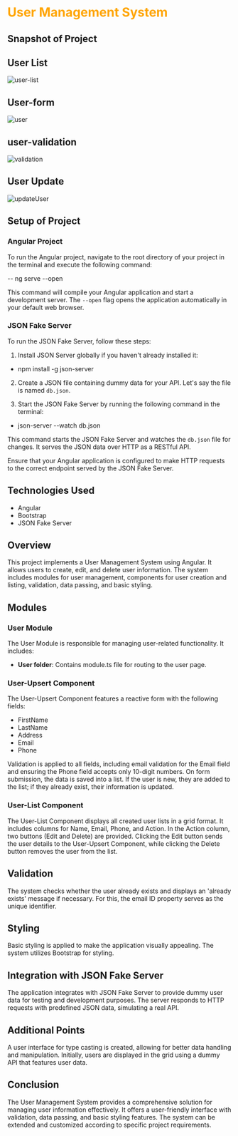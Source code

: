 # <span style="color:orange">User Management System</span>

## Snapshot of Project

## User List

![user-list](https://github.com/poojagithub2407/User-Management-System/assets/96479230/c6300383-8466-4151-84b9-d5ac8a28edf6)

## User-form

![user](https://github.com/poojagithub2407/User-Management-System/assets/96479230/84e0e421-429f-4ab5-92b7-4263b696785e)

## user-validation

![validation](https://github.com/poojagithub2407/User-Management-System/assets/96479230/f0591976-6499-49a1-b856-c6d040ea1c9d)

## User Update

![updateUser](https://github.com/poojagithub2407/User-Management-System/assets/96479230/e66c1d3a-bfec-4d0b-9edd-6ebea4bc42bd)

## Setup of Project

### Angular Project

To run the Angular project, navigate to the root directory of your project in the terminal and execute the following command:

-- ng serve --open

This command will compile your Angular application and start a development server. The `--open` flag opens the application automatically in your default web browser.

### JSON Fake Server

To run the JSON Fake Server, follow these steps:

1. Install JSON Server globally if you haven't already installed it:

- npm install -g json-server

2. Create a JSON file containing dummy data for your API. Let's say the file is named `db.json`.

3. Start the JSON Fake Server by running the following command in the terminal:

- json-server --watch db.json

This command starts the JSON Fake Server and watches the `db.json` file for changes. It serves the JSON data over HTTP as a RESTful API.

Ensure that your Angular application is configured to make HTTP requests to the correct endpoint served by the JSON Fake Server.

## Technologies Used

- Angular
- Bootstrap
- JSON Fake Server

## Overview

This project implements a User Management System using Angular. It allows users to create, edit, and delete user information. The system includes modules for user management, components for user creation and listing, validation, data passing, and basic styling.

## Modules

### User Module

The User Module is responsible for managing user-related functionality. It includes:

- **User folder**: Contains module.ts file for routing to the user page.

### User-Upsert Component

The User-Upsert Component features a reactive form with the following fields:

- FirstName
- LastName
- Address
- Email
- Phone

Validation is applied to all fields, including email validation for the Email field and ensuring the Phone field accepts only 10-digit numbers. On form submission, the data is saved into a list. If the user is new, they are added to the list; if they already exist, their information is updated.

### User-List Component

The User-List Component displays all created user lists in a grid format. It includes columns for Name, Email, Phone, and Action. In the Action column, two buttons (Edit and Delete) are provided. Clicking the Edit button sends the user details to the User-Upsert Component, while clicking the Delete button removes the user from the list.

## Validation

The system checks whether the user already exists and displays an 'already exists' message if necessary. For this, the email ID property serves as the unique identifier.

## Styling

Basic styling is applied to make the application visually appealing. The system utilizes Bootstrap for styling.

## Integration with JSON Fake Server

The application integrates with JSON Fake Server to provide dummy user data for testing and development purposes. The server responds to HTTP requests with predefined JSON data, simulating a real API.

## Additional Points

A user interface for type casting is created, allowing for better data handling and manipulation. Initially, users are displayed in the grid using a dummy API that features user data.

## Conclusion

The User Management System provides a comprehensive solution for managing user information effectively. It offers a user-friendly interface with validation, data passing, and basic styling features. The system can be extended and customized according to specific project requirements.
